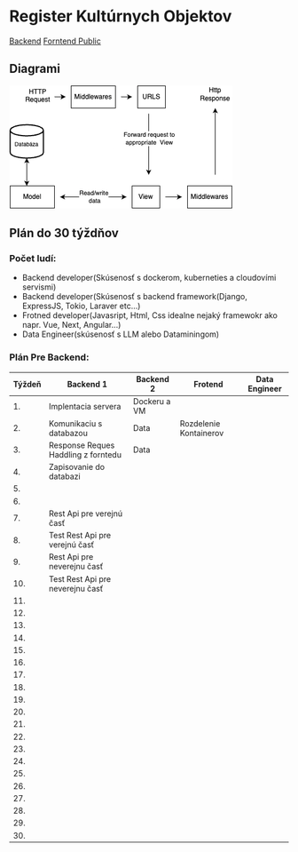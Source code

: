 # Register Kultúrnych Objektov

[Backend](https://github.com/nabrezie/backend)
[Forntend Public](https://github.com/nabrezie/verejny-register)
## Diagrami
![Server](https://github.com/nabrezie/.github/blob/main/profile/Server.png)


## Plán do 30 týždňov
### Počet ludí:
- Backend developer(Skúsenosť s dockerom, kuberneties a cloudovími servismi)
- Backend developer(Skúsenosť s backend framework(Django, ExpressJS, Tokio, Laraver etc...)
- Frotned developer(Javasript, Html, Css idealne nejaký framewokr ako napr. Vue, Next, Angular...)
- Data Engineer(skúsenosť s LLM alebo Dataminingom)

### Plán Pre Backend:
| Týždeň| Backend 1 | Backend 2 | Frotend | Data Engineer |
|-------|--------------------------------------|----------| ---------- | ----------
| 1.    | Implentacia servera                  | Dockeru a VM    |
| 2.    | Komunikaciu s databazou| Data        | Rozdelenie Kontainerov 
| 3.    | Response Reques Haddling z forntedu  | Data     |
| 4.    | Zapisovanie do databazi              |
| 5.    |        |
| 6.    |     |
| 7.    | Rest Api pre verejnú časť            |
| 8.    | Test Rest Api pre verejnú časť       |
| 9.    | Rest Api pre neverejnu časť   
| 10.   | Test Rest Api pre neverejnu časť 
| 11.   |
| 12.   |
| 13.   |
| 14.   |
| 15.   |
| 16.   |
| 17.   |
| 18.   |
| 19.   |
| 20.   |
| 21.   |
| 22.   |
| 23.   |
| 24.   |
| 25.   |
| 26.   |
| 27.   |
| 28.   |
| 29.   |
| 30.   |
